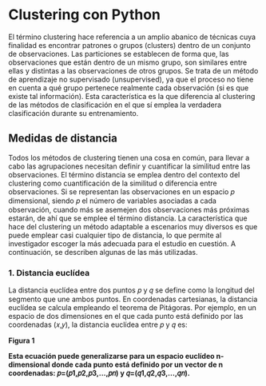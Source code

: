 # Clustering con Python
El término clustering hace referencia a un amplio abanico de técnicas cuya finalidad es encontrar patrones o grupos (clusters) dentro de un conjunto de observaciones. Las particiones se establecen de forma que, las observaciones que están dentro de un mismo grupo, son similares entre ellas y distintas a las observaciones de otros grupos. Se trata de un método de aprendizaje no supervisado (unsupervised), ya que el proceso no tiene en cuenta a qué grupo pertenece realmente cada observación (si es que existe tal información). Esta característica es la que diferencia al clustering de las métodos de clasificación en el que sí emplea la verdadera clasificación durante su entrenamiento.

## Medidas de distancia
Todos los métodos de clustering tienen una cosa en común, para llevar a cabo las agrupaciones necesitan definir y cuantificar la similitud entre las observaciones. El término distancia se emplea dentro del contexto del clustering como cuantificación de la similitud o diferencia entre observaciones. Si se representan las observaciones en un espacio 𝑝 dimensional, siendo 𝑝 el número de variables asociadas a cada observación, cuando más se asemejen dos observaciones más próximas estarán, de ahí que se emplee el término distancia. La característica que hace del clustering un método adaptable a escenarios muy diversos es que puede emplear casi cualquier tipo de distancia, lo que permite al investigador escoger la más adecuada para el estudio en cuestión. A continuación, se describen algunas de las más utilizadas.

### 1. Distancia euclídea
La distancia euclídea entre dos puntos 𝑝 y 𝑞 se define como la longitud del segmento que une ambos puntos. En coordenadas cartesianas, la distancia euclídea se calcula empleando el teorema de Pitágoras. Por ejemplo, en un espacio de dos dimensiones en el que cada punto está definido por las coordenadas (𝑥,𝑦), la distancia euclídea entre 𝑝 y 𝑞 es:

<pag estilo="estilo de fuente:cursiva;" alinear="centro">
<imagen altura=120 ancho=256 origen="https://encrypted-tbn0.gstatic.com/images?q=tbn:ANd9GcQEusyv9AlaTdtHWIhfS2c33s9wDuHgEC926Q&s"/><es>
<b> Figura 1<b>
</pag>

Esta ecuación puede generalizarse para un espacio euclídeo n-dimensional donde cada punto está definido por un vector de n coordenadas:  𝑝=(𝑝1,𝑝2,𝑝3,...,𝑝𝑛) y  𝑞=(𝑞1,𝑞2,𝑞3,...,𝑞𝑛).